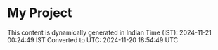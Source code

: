 # My Project

This content is dynamically generated in Indian Time (IST): 2024-11-21 00:24:49 IST
Converted to UTC: 2024-11-20 18:54:49 UTC
